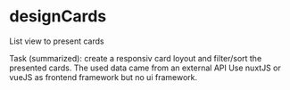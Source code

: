 # designCards
List view to present cards

Task (summarized):
create a responsiv card loyout and filter/sort the presented cards.
The used data came from an external API
Use nuxtJS or vueJS as frontend framework but no ui framework.
